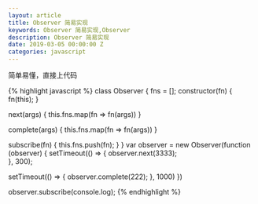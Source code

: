 ```yaml
---
layout: article
title: Observer 简易实现
keywords: Observer 简易实现,Observer
description: Observer 简易实现
date: 2019-03-05 00:00:00 Z
categories: javascript
---
```


简单易懂，直接上代码

{% highlight javascript %}
class Observer {
  fns = [];
  constructor(fn) {
    fn(this);
  }

  next(args) {
    this.fns.map(fn => fn(args))
  }

  complete(args) {
    this.fns.map(fn => fn(args))
  }

  subscribe(fn) {
    this.fns.push(fn);
  }
}
var observer = new Observer(function (observer) {
  setTimeout(() => {
    observer.next(3333);  
  }, 300);
  
  setTimeout(() => {
    observer.complete(222);
  }, 1000)
})

observer.subscribe(console.log);
{% endhighlight %}